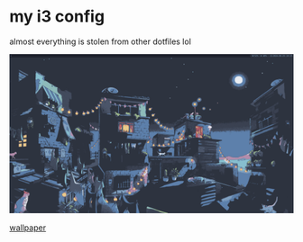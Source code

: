 # my i3 config
almost everything is stolen from other dotfiles lol

![preview](/preview.png)

[wallpaper](https://www.reddit.com/r/ImageGoNord/comments/1doxr80/nord_late_night_chill_by_camila_nogueira/)
